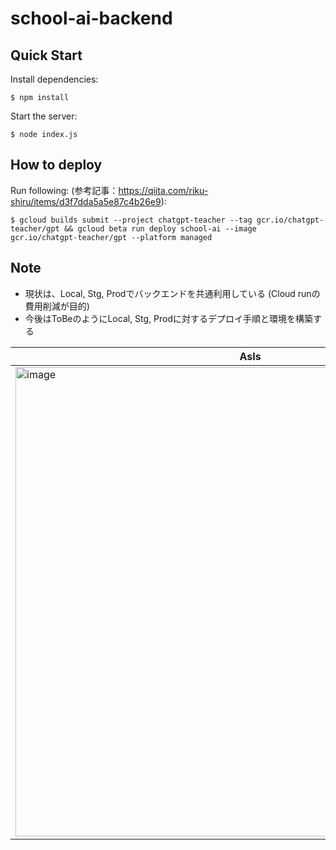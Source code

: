 # school-ai-backend

## Quick Start

Install dependencies:
```console
$ npm install
```

Start the server:
```console
$ node index.js
```

## How to deploy 

Run following: (参考記事：https://qiita.com/riku-shiru/items/d3f7dda5a5e87c4b26e9): 
```console
$ gcloud builds submit --project chatgpt-teacher --tag gcr.io/chatgpt-teacher/gpt && gcloud beta run deploy school-ai --image gcr.io/chatgpt-teacher/gpt --platform managed
```

## Note
- 現状は、Local, Stg, Prodでバックエンドを共通利用している (Cloud runの費用削減が目的)
- 今後はToBeのようにLocal, Stg, Prodに対するデプロイ手順と環境を構築する

|AsIs|ToBe|
|---|---|
|<img width="751" alt="image" src="https://github.com/user-attachments/assets/5583880f-5d59-4d8a-a8ed-4d0a3463793e">|<img width="734" alt="image" src="https://github.com/user-attachments/assets/1a71245f-d2c2-46dd-ad86-cefe3cb554d1">|
